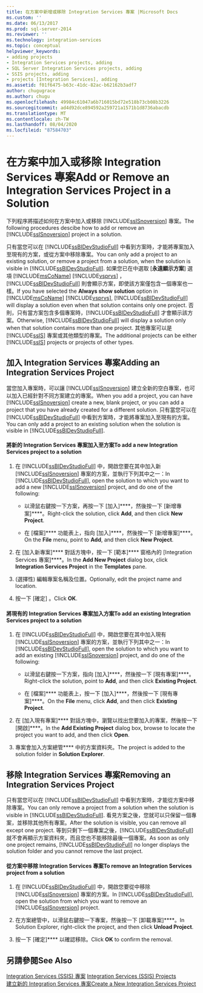 ```yaml
---
title: 在方案中新增或移除 Integration Services 專案 |Microsoft Docs
ms.custom: ''
ms.date: 06/13/2017
ms.prod: sql-server-2014
ms.reviewer: ''
ms.technology: integration-services
ms.topic: conceptual
helpviewer_keywords:
- adding projects
- Integration Services projects, adding
- SQL Server Integration Services projects, adding
- SSIS projects, adding
- projects [Integration Services], adding
ms.assetid: f01f6475-b63c-41dc-82ac-b62162b3adf7
author: chugugrace
ms.author: chugu
ms.openlocfilehash: 49984c61047a6b716015bd72e518b73cb08b3226
ms.sourcegitcommit: ad4d92dce894592a259721a1571b1d8736abacdb
ms.translationtype: MT
ms.contentlocale: zh-TW
ms.lasthandoff: 08/04/2020
ms.locfileid: "87584703"
---
```

# <a name="add-or-remove-an-integration-services-project-in-a-solution"></a><span data-ttu-id="44c0a-102">在方案中加入或移除 Integration Services 專案</span><span class="sxs-lookup"><span data-stu-id="44c0a-102">Add or Remove an Integration Services Project in a Solution</span></span>
  <span data-ttu-id="44c0a-103">下列程序將描述如何在方案中加入或移除 [!INCLUDE[ssISnoversion](../includes/ssisnoversion-md.md)] 專案。</span><span class="sxs-lookup"><span data-stu-id="44c0a-103">The following procedures descibe how to add or remove an [!INCLUDE[ssISnoversion](../includes/ssisnoversion-md.md)] project in a solution.</span></span>  
  
 <span data-ttu-id="44c0a-104">只有當您可以在 [!INCLUDE[ssBIDevStudioFull](../includes/ssbidevstudiofull-md.md)] 中看到方案時，才能將專案加入至現有的方案，或從方案中移除專案。</span><span class="sxs-lookup"><span data-stu-id="44c0a-104">You can only add a project to an existing solution, or remove a project from a solution, when the solution is visible in [!INCLUDE[ssBIDevStudioFull](../includes/ssbidevstudiofull-md.md)].</span></span> <span data-ttu-id="44c0a-105">如果您已在中選取 [**永遠顯示方案**] 選項 [!INCLUDE[msCoName](../includes/msconame-md.md)] [!INCLUDE[vsprvs](../includes/vsprvs-md.md)] ， [!INCLUDE[ssBIDevStudioFull](../includes/ssbidevstudiofull-md.md)] 則會顯示方案，即使該方案僅包含一個專案也一樣。</span><span class="sxs-lookup"><span data-stu-id="44c0a-105">If you have selected the **Always show solution** option in [!INCLUDE[msCoName](../includes/msconame-md.md)] [!INCLUDE[vsprvs](../includes/vsprvs-md.md)], [!INCLUDE[ssBIDevStudioFull](../includes/ssbidevstudiofull-md.md)] will display a solution even when that solution contains only one project.</span></span> <span data-ttu-id="44c0a-106">否則，只有當方案包含多個專案時，[!INCLUDE[ssBIDevStudioFull](../includes/ssbidevstudiofull-md.md)] 才會顯示該方案。</span><span class="sxs-lookup"><span data-stu-id="44c0a-106">Otherwise, [!INCLUDE[ssBIDevStudioFull](../includes/ssbidevstudiofull-md.md)] will display a solution only when that solution contains more than one project.</span></span> <span data-ttu-id="44c0a-107">其他專案可以是 [!INCLUDE[ssIS](../includes/ssis-md.md)] 專案或其他類型的專案。</span><span class="sxs-lookup"><span data-stu-id="44c0a-107">The additional projects can be either [!INCLUDE[ssIS](../includes/ssis-md.md)] projects or projects of other types.</span></span>  
  
## <a name="adding-an-integration-services-project"></a><span data-ttu-id="44c0a-108">加入 Integration Services 專案</span><span class="sxs-lookup"><span data-stu-id="44c0a-108">Adding an Integration Services Project</span></span>  
 <span data-ttu-id="44c0a-109">當您加入專案時，可以讓 [!INCLUDE[ssISnoversion](../includes/ssisnoversion-md.md)] 建立全新的空白專案，也可以加入已經針對不同方案建立的專案。</span><span class="sxs-lookup"><span data-stu-id="44c0a-109">When you add a project, you can have [!INCLUDE[ssISnoversion](../includes/ssisnoversion-md.md)] create a new, blank project, or you can add a project that you have already created for a different solution.</span></span> <span data-ttu-id="44c0a-110">只有當您可以在 [!INCLUDE[ssBIDevStudioFull](../includes/ssbidevstudiofull-md.md)] 中看到方案時，才能將專案加入至現有的方案。</span><span class="sxs-lookup"><span data-stu-id="44c0a-110">You can only add a project to an existing solution when the solution is visible in [!INCLUDE[ssBIDevStudioFull](../includes/ssbidevstudiofull-md.md)].</span></span>  
  
#### <a name="to-add-a-new-integration-services-project-to-a-solution"></a><span data-ttu-id="44c0a-111">將新的 Integration Services 專案加入至方案</span><span class="sxs-lookup"><span data-stu-id="44c0a-111">To add a new Integration Services project to a solution</span></span>  
  
1.  <span data-ttu-id="44c0a-112">在 [!INCLUDE[ssBIDevStudioFull](../includes/ssbidevstudiofull-md.md)] 中，開啟您要在其中加入新 [!INCLUDE[ssISnoversion](../includes/ssisnoversion-md.md)] 專案的方案，並執行下列其中之一：</span><span class="sxs-lookup"><span data-stu-id="44c0a-112">In [!INCLUDE[ssBIDevStudioFull](../includes/ssbidevstudiofull-md.md)], open the solution to which you want to add a new [!INCLUDE[ssISnoversion](../includes/ssisnoversion-md.md)] project, and do one of the following:</span></span>  
  
    -   <span data-ttu-id="44c0a-113">以滑鼠右鍵按一下方案，再按一下 [加入]\*\*\*\*，然後按一下 [新增專案]\*\*\*\*。</span><span class="sxs-lookup"><span data-stu-id="44c0a-113">Right-click the solution, click **Add**, and then click **New Project**.</span></span>  
  
    -   <span data-ttu-id="44c0a-114">在 [檔案]\*\*\*\* 功能表上，指向 [加入]\*\*\*\*，然後按一下 [新增專案]\*\*\*\*。</span><span class="sxs-lookup"><span data-stu-id="44c0a-114">On the **File** menu, point to **Add**, and then click **New Project**.</span></span>  
  
2.  <span data-ttu-id="44c0a-115">在 [加入新專案]\*\*\*\* 對話方塊中，按一下 [範本]\*\*\*\* 窗格內的 [Integration Services 專案]\*\*\*\*。</span><span class="sxs-lookup"><span data-stu-id="44c0a-115">In the **Add New Project** dialog box, click **Integration Services Project** in the **Templates** pane.</span></span>  
  
3.  <span data-ttu-id="44c0a-116">(選擇性) 編輯專案名稱及位置。</span><span class="sxs-lookup"><span data-stu-id="44c0a-116">Optionally, edit the project name and location.</span></span>  
  
4.  <span data-ttu-id="44c0a-117">按一下 [確定]  。</span><span class="sxs-lookup"><span data-stu-id="44c0a-117">Click **OK**.</span></span>  
  
#### <a name="to-add-an-existing-integration-services-project-to-a-solution"></a><span data-ttu-id="44c0a-118">將現有的 Integration Services 專案加入方案</span><span class="sxs-lookup"><span data-stu-id="44c0a-118">To add an existing Integration Services project to a solution</span></span>  
  
1.  <span data-ttu-id="44c0a-119">在 [!INCLUDE[ssBIDevStudioFull](../includes/ssbidevstudiofull-md.md)] 中，開啟您要在其中加入現有 [!INCLUDE[ssISnoversion](../includes/ssisnoversion-md.md)] 專案的方案，並執行下列其中之一：</span><span class="sxs-lookup"><span data-stu-id="44c0a-119">In [!INCLUDE[ssBIDevStudioFull](../includes/ssbidevstudiofull-md.md)], open the solution to which you want to add an existing [!INCLUDE[ssISnoversion](../includes/ssisnoversion-md.md)] project, and do one of the following:</span></span>  
  
    -   <span data-ttu-id="44c0a-120">以滑鼠右鍵按一下方案，指向 [加入]\*\*\*\*，然後按一下 [現有專案]\*\*\*\*。</span><span class="sxs-lookup"><span data-stu-id="44c0a-120">Right-click the solution, point to **Add**, and then click **Existing Project**.</span></span>  
  
    -   <span data-ttu-id="44c0a-121">在 [檔案]\*\*\*\* 功能表上，按一下 [加入]\*\*\*\*，然後按一下 [現有專案]\*\*\*\*。</span><span class="sxs-lookup"><span data-stu-id="44c0a-121">On the **File** menu, click **Add**, and then click **Existing Project**.</span></span>  
  
2.  <span data-ttu-id="44c0a-122">在 [加入現有專案]\*\*\*\* 對話方塊中，瀏覽以找出您要加入的專案，然後按一下 [開啟]\*\*\*\*。</span><span class="sxs-lookup"><span data-stu-id="44c0a-122">In the **Add Existing Project** dialog box, browse to locate the project you want to add, and then click **Open**.</span></span>  
  
3.  <span data-ttu-id="44c0a-123">專案會加入方案總管\*\*\*\* 中的方案資料夾。</span><span class="sxs-lookup"><span data-stu-id="44c0a-123">The project is added to the solution folder in **Solution Explorer**.</span></span>  
  
## <a name="removing-an-integration-services-project"></a><span data-ttu-id="44c0a-124">移除 Integration Services 專案</span><span class="sxs-lookup"><span data-stu-id="44c0a-124">Removing an Integration Services Project</span></span>  
 <span data-ttu-id="44c0a-125">只有當您可以在 [!INCLUDE[ssBIDevStudioFull](../includes/ssbidevstudiofull-md.md)] 中看到方案時，才能從方案中移除專案。</span><span class="sxs-lookup"><span data-stu-id="44c0a-125">You can only remove a project from a solution when the solution is visible in [!INCLUDE[ssBIDevStudioFull](../includes/ssbidevstudiofull-md.md)].</span></span> <span data-ttu-id="44c0a-126">看見方案之後，您就可以只保留一個專案，並移除其他所有專案。</span><span class="sxs-lookup"><span data-stu-id="44c0a-126">After the solution is visible, you can remove all except one project.</span></span> <span data-ttu-id="44c0a-127">等到只剩下一個專案之後，[!INCLUDE[ssBIDevStudioFull](../includes/ssbidevstudiofull-md.md)] 就不會再顯示方案資料夾，而且您也不能移除最後一個專案。</span><span class="sxs-lookup"><span data-stu-id="44c0a-127">As soon as only one project remains, [!INCLUDE[ssBIDevStudioFull](../includes/ssbidevstudiofull-md.md)] no longer displays the solution folder and you cannot remove the last project.</span></span>  
  
#### <a name="to-remove-an-integration-services-project-from-a-solution"></a><span data-ttu-id="44c0a-128">從方案中移除 Integration Services 專案</span><span class="sxs-lookup"><span data-stu-id="44c0a-128">To remove an Integration Services project from a solution</span></span>  
  
1.  <span data-ttu-id="44c0a-129">在 [!INCLUDE[ssBIDevStudioFull](../includes/ssbidevstudiofull-md.md)] 中，開啟您要從中移除 [!INCLUDE[ssISnoversion](../includes/ssisnoversion-md.md)] 專案的方案。</span><span class="sxs-lookup"><span data-stu-id="44c0a-129">In [!INCLUDE[ssBIDevStudioFull](../includes/ssbidevstudiofull-md.md)], open the solution from which you want to remove an [!INCLUDE[ssISnoversion](../includes/ssisnoversion-md.md)] project.</span></span>  
  
2.  <span data-ttu-id="44c0a-130">在方案總管中，以滑鼠右鍵按一下專案，然後按一下 [卸載專案]\*\*\*\*。</span><span class="sxs-lookup"><span data-stu-id="44c0a-130">In Solution Explorer, right-click the project, and then click **Unload Project**.</span></span>  
  
3.  <span data-ttu-id="44c0a-131">按一下 [確定]\*\*\*\* 以確認移除。</span><span class="sxs-lookup"><span data-stu-id="44c0a-131">Click **OK** to confirm the removal.</span></span>  
  
## <a name="see-also"></a><span data-ttu-id="44c0a-132">另請參閱</span><span class="sxs-lookup"><span data-stu-id="44c0a-132">See Also</span></span>  
 <span data-ttu-id="44c0a-133">[Integration Services &#40;SSIS&#41; 專案](integration-services-ssis-projects-and-solutions.md) </span><span class="sxs-lookup"><span data-stu-id="44c0a-133">[Integration Services &#40;SSIS&#41; Projects](integration-services-ssis-projects-and-solutions.md) </span></span>  
 [<span data-ttu-id="44c0a-134">建立新的 Integration Services 專案</span><span class="sxs-lookup"><span data-stu-id="44c0a-134">Create a New Integration Services Project</span></span>](../../2014/integration-services/create-a-new-integration-services-project.md)  
  
  

